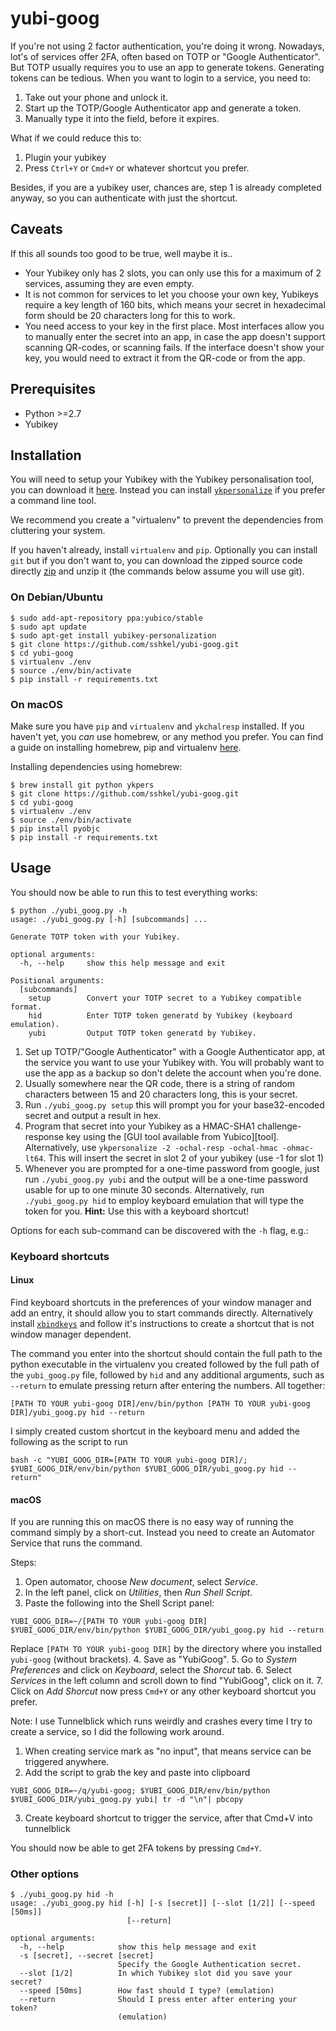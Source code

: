 # yubi-goog

If you're not using 2 factor authentication, you're doing it wrong. Nowadays, lot's of services offer 2FA, often based on TOTP or "Google Authenticator". But TOTP usually requires you to use an app to generate tokens. Generating tokens can be tedious. When you want to login to a service, you need to:

 1. Take out your phone and unlock it.
 2. Start up the TOTP/Google Authenticator app and generate a token.
 3. Manually type it into the field, before it expires.

What if we could reduce this to:

 1. Plugin your yubikey
 2. Press `Ctrl+Y` or `Cmd+Y` or whatever shortcut you prefer.

Besides, if you are a yubikey user, chances are, step 1 is already completed anyway, so you can authenticate with just the shortcut.

## Caveats

If this all sounds too good to be true, well maybe it is..

 - Your Yubikey only has 2 slots, you can only use this for a maximum of 2 services, assuming they are even empty.
 - It is not common for services to let you choose your own key, Yubikeys require a key length of 160 bits, which means your secret in hexadecimal form should be 20 characters long for this to work.
 - You need access to your key in the first place. Most interfaces allow you to manually enter the secret into an app, in case the app doesn't support scanning QR-codes, or scanning fails. If the interface doesn't show your key, you would need to extract it from the QR-code or from the app.

## Prerequisites

* Python >=2.7
* Yubikey

## Installation

You will need to setup your Yubikey with the Yubikey personalisation tool, you can download it [here](https://www.yubico.com/support/knowledge-base/categories/articles/yubikey-personalization-tools/). Instead you can install [`ykpersonalize`](https://github.com/Yubico/yubikey-personalization) if you prefer a command line tool.

We recommend you create a "virtualenv" to prevent the dependencies from cluttering your system.

If you haven't already, install `virtualenv` and `pip`. Optionally you can install `git` but if you don't want to, you can download the zipped source code directly [zip](https://github.com/sshkel/yubi-goog/archive/master.zip) and unzip it (the commands below assume you will use git).

### On Debian/Ubuntu

``` console
$ sudo add-apt-repository ppa:yubico/stable
$ sudo apt update
$ sudo apt-get install yubikey-personalization
$ git clone https://github.com/sshkel/yubi-goog.git
$ cd yubi-goog
$ virtualenv ./env
$ source ./env/bin/activate
$ pip install -r requirements.txt
```

### On macOS

Make sure you have `pip` and `virtualenv` and `ykchalresp` installed. If you haven't yet, you *can* use homebrew, or any method you prefer. You can find a guide on installing homebrew, pip and virtualenv [here](http://docs.python-guide.org/en/latest/starting/install/osx/).

Installing dependencies using homebrew:

```console
$ brew install git python ykpers
$ git clone https://github.com/sshkel/yubi-goog.git
$ cd yubi-goog
$ virtualenv ./env
$ source ./env/bin/activate
$ pip install pyobjc 
$ pip install -r requirements.txt
```

## Usage

You should now be able to run this to test everything works:

```console
$ python ./yubi_goog.py -h
usage: ./yubi_goog.py [-h] [subcommands] ...

Generate TOTP token with your Yubikey.

optional arguments:
  -h, --help     show this help message and exit

Positional arguments:
  [subcommands]
    setup        Convert your TOTP secret to a Yubikey compatible format.
    hid          Enter TOTP token generatd by Yubikey (keyboard emulation).
    yubi         Output TOTP token generatd by Yubikey.

```

1. Set up TOTP/"Google Authenticator" with a Google Authenticator app, at the service you want to use your Yubikey with. You will probably want to use the app as a backup so don't delete the account when you're done.
2. Usually somewhere near the QR code, there is a string of random characters between 15 and 20 characters long, this is your secret.
3. Run `./yubi_goog.py setup` this will prompt you for your base32-encoded   secret and output a result in hex.
4. Program that secret into your Yubikey as a HMAC-SHA1 challenge-response key using the [GUI tool available from Yubico][tool]. Alternatively, use `ykpersonalize -2 -ochal-resp -ochal-hmac -ohmac-lt64`. This will insert the secret in slot 2 of your yubikey (use -1 for slot 1)
5. Whenever you are prompted for a one-time password from google, just run `./yubi_goog.py yubi` and the output will be a one-time password usable for
   up to one minute 30 seconds.
  Alternatively, run `./yubi_goog.py hid` to employ keyboard emulation that will type the token for you.
  __Hint:__ Use this with a keyboard shortcut!

Options for each sub-command can be discovered with the `-h` flag, e.g.:

### Keyboard shortcuts

#### Linux

Find keyboard shortcuts in the preferences of your window manager and add an entry, it should allow you to start commands directly. Alternatively install [`xbindkeys`](http://www.nongnu.org/xbindkeys/xbindkeys.html) and follow it's instructions to create a shortcut that is not window manager dependent.

The command you enter into the shortcut should contain the full path to the python executable in the virtualenv you created followed by the full path of the `yubi_goog.py` file, followed by `hid` and any additional arguments, such as `--return` to emulate pressing return after entering the numbers. All together:

```
[PATH TO YOUR yubi-goog DIR]/env/bin/python [PATH TO YOUR yubi-goog DIR]/yubi_goog.py hid --return
```
I simply created custom shortcut in the keyboard menu and added the following as the script to run
```
bash -c "YUBI_GOOG_DIR=[PATH TO YOUR yubi-goog DIR]/; $YUBI_GOOG_DIR/env/bin/python $YUBI_GOOG_DIR/yubi_goog.py hid --return"
```

#### macOS

If you are running this on macOS there is no easy way of running the command simply by a short-cut. Instead you need to create an Automator Service that runs the command. 

Steps:

 1. Open automator, choose *New document*, select *Service*.
 2. In the left panel, click on *Utilities*, then *Run Shell Script*.
 3. Paste the following into the Shell Script panel:
 ```
 YUBI_GOOG_DIR=~/[PATH TO YOUR yubi-goog DIR]
 $YUBI_GOOG_DIR/env/bin/python $YUBI_GOOG_DIR/yubi_goog.py hid --return
 ```
 Replace `[PATH TO YOUR yubi-goog DIR]` by the directory where you installed `yubi-goog` (without brackets).
 4. Save as "YubiGoog".
 5. Go to *System Preferences* and click on *Keyboard*, select the *Shorcut* tab.
 6. Select *Services* in the left column and scroll down to find "YubiGoog", click on it.
 7. Click on *Add Shorcut* now press `Cmd+Y` or any other keyboard shortcut you prefer.

Note: I use Tunnelblick which runs weirdly and crashes every time I try to create a service, so I did the following work around.
 1. When creating service mark as "no input", that means service can be triggered anywhere.
 2. Add the script to grab the key and paste into clipboard
```
YUBI_GOOG_DIR=~/q/yubi-goog; $YUBI_GOOG_DIR/env/bin/python $YUBI_GOOG_DIR/yubi_goog.py yubi| tr -d "\n"| pbcopy

```
 3. Create keyboard shortcut to trigger the service, after that Cmd+V into tunnelblick
 

You should now be able to get 2FA tokens by pressing `Cmd+Y`.


### Other options

```console
$ ./yubi_goog.py hid -h
usage: ./yubi_goog.py hid [-h] [-s [secret]] [--slot [1/2]] [--speed [50ms]]
                          [--return]

optional arguments:
  -h, --help            show this help message and exit
  -s [secret], --secret [secret]
                        Specify the Google Authentication secret.
  --slot [1/2]          In which Yubikey slot did you save your secret?
  --speed [50ms]        How fast should I type? (emulation)
  --return              Should I press enter after entering your token?
                        (emulation)
```

